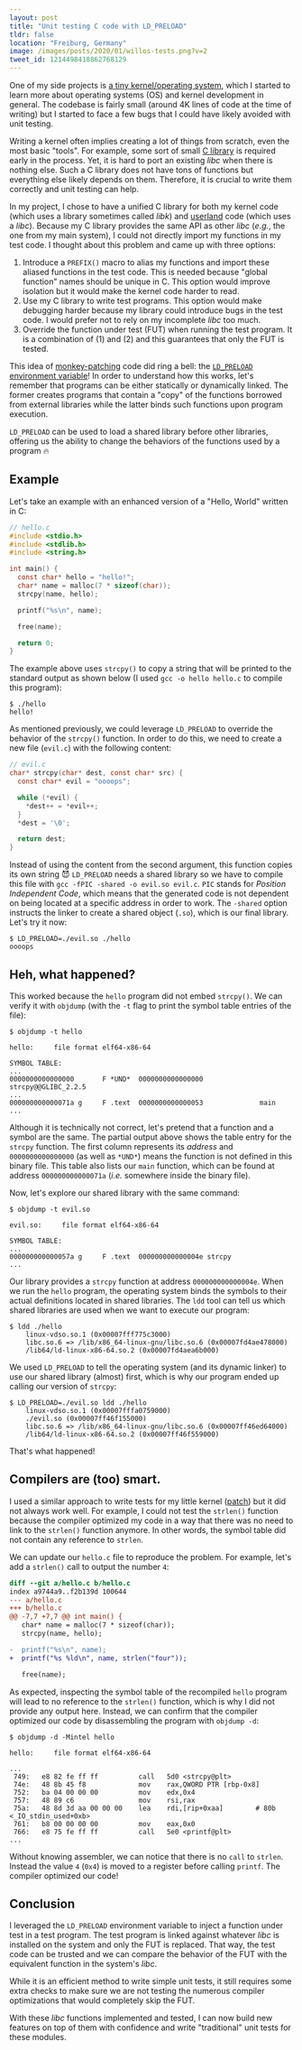 ```yaml
---
layout: post
title: "Unit testing C code with LD_PRELOAD"
tldr: false
location: "Freiburg, Germany"
image: /images/posts/2020/01/willos-tests.png?v=2
tweet_id: 1214498418862768129
---
```


One of my side projects is [a tiny kernel/operating
system](https://github.com/willdurand/willOS), which I started to learn more
about operating systems (OS) and kernel development in general. The codebase is
fairly small (around 4K lines of code at the time of writing) but I started to
face a few bugs that I could have likely avoided with unit testing.

Writing a kernel often implies creating a lot of things from scratch, even the
most basic "tools". For example, some sort of small [C
library](https://wiki.osdev.org/C_Library) is required early in the process.
Yet, it is hard to port an existing _libc_ when there is nothing else. Such a C
library does not have tons of functions but everything else likely depends on them.
Therefore, it is crucial to write them correctly and unit testing can help.

In my project, I chose to have a unified C library for both my kernel code
(which uses a library sometimes called _libk_) and
[userland](https://en.wikipedia.org/wiki/User_space) code (which uses a _libc_).
Because my C library provides the same API as other _libc_ (_e.g._, the one from
my main system), I could not directly import my functions in my test code. I
thought about this problem and came up with three options:

1. Introduce a `PREFIX()` macro to alias my functions and import these aliased
   functions in the test code. This is needed because "global function" names
   should be unique in C. This option would improve isolation but it would make
   the kernel code harder to read.
2. Use my C library to write test programs. This option would make debugging
   harder because my library could introduce bugs in the test code. I would
   prefer not to rely on my incomplete _libc_ too much.
3. Override the function under test (FUT) when running the test program. It is
   a combination of (1) and (2) and this guarantees that only the FUT is tested.

This idea of [monkey-patching](https://en.wikipedia.org/wiki/Monkey_patch) code
did ring a bell: the [`LD_PRELOAD` environment
variable](https://blog.jessfraz.com/post/ld_preload/)! In order to understand
how this works, let's remember that programs can be either statically or
dynamically linked. The former creates programs that contain a "copy" of the
functions borrowed from external libraries while the latter binds such functions
upon program execution.

`LD_PRELOAD` can be used to load a shared library before other libraries,
offering us the ability to change the behaviors of the functions used by a
program 🔥

## Example

Let's take an example with an enhanced version of a "Hello, World" written in C:

```c
// hello.c
#include <stdio.h>
#include <stdlib.h>
#include <string.h>

int main() {
  const char* hello = "hello!";
  char* name = malloc(7 * sizeof(char));
  strcpy(name, hello);

  printf("%s\n", name);

  free(name);

  return 0;
}
```

The example above uses `strcpy()` to copy a string that will be printed to the
standard output as shown below (I used `gcc -o hello hello.c` to compile this
program):

```
$ ./hello
hello!
```

As mentioned previously, we could leverage `LD_PRELOAD` to override the behavior
of the `strcpy()` function. In order to do this, we need to create a new file
(`evil.c`) with the following content:

```c
// evil.c
char* strcpy(char* dest, const char* src) {
  const char* evil = "oooops";

  while (*evil) {
    *dest++ = *evil++;
  }
  *dest = '\0';

  return dest;
}
```

Instead of using the content from the second argument, this function copies its
own string 😈 `LD_PRELOAD` needs a shared library so we have to compile this
file with `gcc -fPIC -shared -o evil.so evil.c`. `PIC` stands for _Position
Independent Code_, which means that the generated code is not dependent on being
located at a specific address in order to work. The `-shared` option instructs
the linker to create a shared object (`.so`), which is our final library. Let's
try it now:

```
$ LD_PRELOAD=./evil.so ./hello
oooops
```

## Heh, what happened?

This worked because the `hello` program did not embed `strcpy()`. We can verify
it with `objdump` (with the `-t` flag to print the symbol table entries of the
file):

```
$ objdump -t hello

hello:     file format elf64-x86-64

SYMBOL TABLE:
...
0000000000000000       F *UND*	0000000000000000              strcpy@@GLIBC_2.2.5
...
000000000000071a g     F .text	0000000000000053              main
...
```

Although it is technically not correct, let's pretend that a function and a
symbol are the same. The partial output above shows the table entry for the
`strcpy` function. The first column represents its _address_ and
`0000000000000000` (as well as `*UND*`) means the function is not defined in
this binary file. This table also lists our `main` function, which can be
found at address `000000000000071a` (_i.e._ somewhere inside the binary file).

Now, let's explore our shared library with the same command:

```
$ objdump -t evil.so

evil.so:     file format elf64-x86-64

SYMBOL TABLE:
...
000000000000057a g     F .text	000000000000004e strcpy
...
```

Our library provides a `strcpy` function at address `000000000000004e`. When we
run the `hello` program, the operating system binds the symbols to their actual
definitions located in shared libraries. The `ldd` tool can tell us which shared
libraries are used when we want to execute our program:

```
$ ldd ./hello
    linux-vdso.so.1 (0x00007fff775c3000)
    libc.so.6 => /lib/x86_64-linux-gnu/libc.so.6 (0x00007fd4ae478000)
    /lib64/ld-linux-x86-64.so.2 (0x00007fd4aea6b000)
```

We used `LD_PRELOAD` to tell the operating system (and its dynamic linker) to
use our shared library (almost) first, which is why our program ended up calling
our version of `strcpy`:

```
$ LD_PRELOAD=./evil.so ldd ./hello
    linux-vdso.so.1 (0x00007fffa0759000)
    ./evil.so (0x00007ff46f155000)
    libc.so.6 => /lib/x86_64-linux-gnu/libc.so.6 (0x00007ff46ed64000)
    /lib64/ld-linux-x86-64.so.2 (0x00007ff46f559000)
```

That's what happened!

## Compilers are (too) smart.

I used a similar approach to write tests for my little kernel
([patch](https://github.com/willdurand/willOS/pull/21)) but it did not always
work well. For example, I could not test the `strlen()` function because the
compiler optimized my code in a way that there was no need to link to the
`strlen()` function anymore. In other words, the symbol table did not contain
any reference to `strlen`.

We can update our `hello.c` file to reproduce the problem. For example, let's
add a `strlen()` call to output the number `4`:

```diff
diff --git a/hello.c b/hello.c
index a9744a9..f2b139d 100644
--- a/hello.c
+++ b/hello.c
@@ -7,7 +7,7 @@ int main() {
   char* name = malloc(7 * sizeof(char));
   strcpy(name, hello);

-  printf("%s\n", name);
+  printf("%s %ld\n", name, strlen("four"));

   free(name);
```

As expected, inspecting the symbol table of the recompiled `hello` program will
lead to no reference to the `strlen()` function, which is why I did not provide
any output here. Instead, we can confirm that the compiler optimized our code by
disassembling the program with `objdump -d`:

```
$ objdump -d -Mintel hello

hello:     file format elf64-x86-64

...
 749:	e8 82 fe ff ff       	call   5d0 <strcpy@plt>
 74e:	48 8b 45 f8          	mov    rax,QWORD PTR [rbp-0x8]
 752:	ba 04 00 00 00       	mov    edx,0x4
 757:	48 89 c6             	mov    rsi,rax
 75a:	48 8d 3d aa 00 00 00 	lea    rdi,[rip+0xaa]        # 80b <_IO_stdin_used+0xb>
 761:	b8 00 00 00 00       	mov    eax,0x0
 766:	e8 75 fe ff ff       	call   5e0 <printf@plt>
...
```

Without knowing assembler, we can notice that there is no `call` to `strlen`.
Instead the value `4` (`0x4`) is moved to a register before calling `printf`.
The compiler optimized our code!

## Conclusion

I leveraged the `LD_PRELOAD` environment variable to inject a function under
test in a test program. The test program is linked against whatever _libc_ is
installed on the system and only the FUT is replaced. That way, the test code
can be trusted and we can compare the behavior of the FUT with the equivalent
function in the system's _libc_.

While it is an efficient method to write simple unit tests, it still requires
some extra checks to make sure we are not testing the numerous compiler
optimizations that would completely skip the FUT.

With these _libc_ functions implemented and tested, I can now build new features
on top of them with confidence and write "traditional" unit tests for these
modules.
